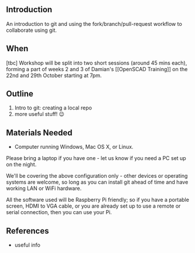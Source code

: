 ## Introduction

An introduction to git and using the fork/branch/pull-request workflow to collaborate using git.

## When

[tbc] Workshop will be split into two short sessions (around 45 mins each), forming a part of weeks 2 and 3 of Damian's [[OpenSCAD Training]] on the 22nd and 29th October starting at 7pm. 

## Outline

1. Intro to git: creating a local repo
1. more useful stuff! :wink:

## Materials Needed

* Computer running Windows, Mac OS X, or Linux.

Please bring a laptop if you have one - let us know if you need a PC set up on the night.

We'll be covering the above configuration only - other devices or operating systems are welcome, so long as you can install git ahead of time and have working LAN or WiFi hardware.

All the software used will be Raspberry Pi friendly; so if you have a portable screen, HDMI to VGA cable, or you are already set up to use a remote or serial connection, then you can use your Pi.


## References

* useful info